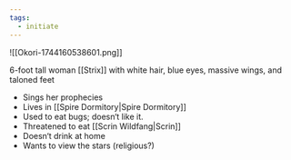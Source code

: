 ```yaml
---
tags:
  - initiate
---
```


![[Okori-1744160538601.png]]

6-foot tall woman [[Strix]] with white hair, blue eyes, massive wings, and taloned feet

* Sings her prophecies
* Lives in [[Spire Dormitory|Spire Dormitory]]
* Used to eat bugs; doesn‘t like it.
* Threatened to eat [[Scrin Wildfang|Scrin]] 
* Doesn‘t drink at home
* Wants to view the stars (religious?)
